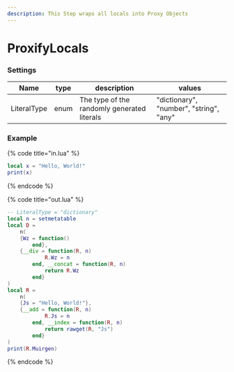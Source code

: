 ```yaml
---
description: This Step wraps all locals into Proxy Objects
---
```


# ProxifyLocals

### Settings

| Name        | type | description                                 | values                                  |
| ----------- | ---- | ------------------------------------------- | --------------------------------------- |
| LiteralType | enum | The type of the randomly generated literals | "dictionary", "number", "string", "any" |

### Example

{% code title="in.lua" %}
```lua
local x = "Hello, World!"
print(x)
```
{% endcode %}

{% code title="out.lua" %}
```lua
-- LiteralType = "dictionary"
local n = setmetatable
local D =
    n(
    {Wz = function()
        end},
    {__div = function(R, n)
            R.Wz = n
        end, __concat = function(R, n)
            return R.Wz
        end}
)
local R =
    n(
    {Js = "Hello, World!"},
    {__add = function(R, n)
            R.Js = n
        end, __index = function(R, n)
            return rawget(R, "Js")
        end}
)
print(R.Muirgen)
```
{% endcode %}

